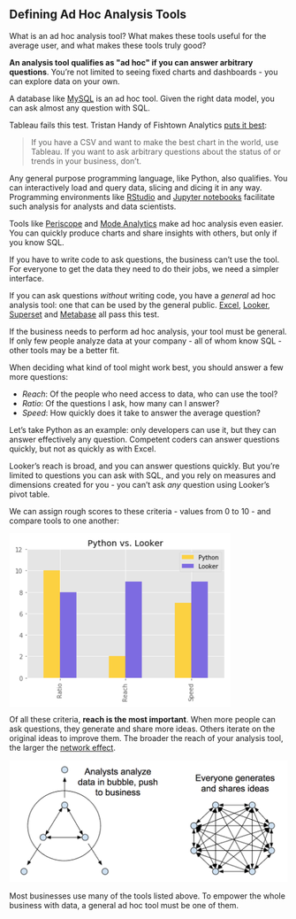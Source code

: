 ## Defining Ad Hoc Analysis Tools

What is an ad hoc analysis tool? What makes these tools useful for the average user, and what makes these tools truly good?

**An analysis tool qualifies as "ad hoc" if you can answer arbitrary questions**. You’re not limited to seeing fixed charts and dashboards - you can explore data on your own.

A database like [MySQL](https://www.mysql.com/) is an ad hoc tool. Given the right data model, you can ask almost any question with SQL.

Tableau fails this test. Tristan Handy of Fishtown Analytics [puts it best](https://blog.fishtownanalytics.com/is-looker-the-right-business-intelligence-tool-for-my-company-afc1f750a0f9):

> If you have a CSV and want to make the best chart in the world, use Tableau. If you want to ask arbitrary questions about the status of or trends in your business, don’t.

Any general purpose programming language, like Python, also qualifies. You can interactively load and query data, slicing and dicing it in any way. Programming environments like [RStudio](https://www.rstudio.com/) and [Jupyter notebooks](http://jupyter.org/) facilitate such analysis for analysts and data scientists.

Tools like [Periscope](https://www.periscopedata.com/) and [Mode Analytics](https://modeanalytics.com/) make ad hoc analysis even easier. You can quickly produce charts and share insights with others, but only if you know SQL.

If you have to write code to ask questions, the business can’t use the tool. For everyone to get the data they need to do their jobs, we need a simpler interface.

If you can ask questions _without_ writing code, you have a _general_ ad hoc analysis tool: one that can be used by the general public. [Excel](https://products.office.com/en-us/excel), [Looker](https://looker.com/), [Superset](http://airbnb.io/superset/) and [Metabase](http://www.metabase.com/) all pass this test.

If the business needs to perform ad hoc analysis, your tool must be general. If only few people analyze data at your company - all of whom know SQL - other tools may be a better fit.

When deciding what kind of tool might work best, you should answer a few more questions:

* _Reach_: Of the people who need access to data, who can use the tool?
* _Ratio_: Of the questions I ask, how many can I answer?
* _Speed_: How quickly does it take to answer the average question?

Let’s take Python as an example: only developers can use it, but they can answer effectively any question. Competent coders can answer questions quickly, but not as quickly as with Excel.

Looker’s reach is broad, and you can answer questions quickly. But you’re limited to questions you can ask with SQL, and you rely on measures and dimensions created for you - you can’t ask _any_ question using Looker’s pivot table.

We can assign rough scores to these criteria - values from 0 to 10 - and compare tools to one another:

<img align="center" src="assets/img/comparison-of-python-and-looker.png" alt="Comparison of Python and Looker" width="400" height="314">

Of all these criteria, **reach is the most important**. When more people can ask questions, they generate and share more ideas. Others iterate on the original ideas to improve them. The broader the reach of your analysis tool, the larger the [network effect](https://en.wikipedia.org/wiki/Network_effect).

![Network Effect of Data Democratization](assets/img/network-effect.png)

Most businesses use many of the tools listed above. To empower the whole business with data, a general ad hoc tool must be one of them.
